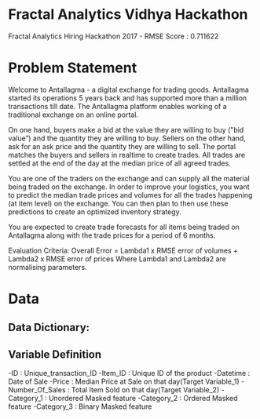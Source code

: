 # Fractal Analytics Vidhya Hackathon
Fractal Analytics Hiring Hackathon 2017 - RMSE Score : 0.711622

# Problem Statement
Welcome to Antallagma - a digital exchange for trading goods. Antallagma started its operations 5 years back and has supported more than a million transactions till date. The Antallagma platform enables working of a traditional exchange on an online portal. 

On one hand, buyers make a bid at the value they are willing to buy ("bid value”) and the quantity they are willing to buy. Sellers on the other hand, ask for an ask price and the quantity they are willing to sell. The portal matches the buyers and sellers in realtime to create trades. All trades are settled at the end of the day at the median price of all agreed trades. 

You are one of the traders on the exchange and can supply all the material being traded on the exchange. In order to improve your logistics, you want to predict the median trade prices and volumes for all the trades happening (at item level) on the exchange. You can then plan to then use these predictions to create an optimized inventory strategy. 

You are expected to create trade forecasts for all items being traded on Antallagma along with the trade prices for a period of 6 months. 

Evaluation Criteria: 
Overall Error = Lambda1 x RMSE error of volumes + Lambda2 x RMSE error of prices Where Lambda1 and Lambda2 are normalising parameters.


# Data
## Data Dictionary:
## Variable	Definition
-ID : Unique_transaction_ID
-Item_ID  :	Unique ID of the product
-Datetime :	Date of Sale
-Price  :	Median Price at Sale on that day(Target Variable_1)
-Number_Of_Sales  :	Total Item Sold on that day(Target Variable_2)
-Category_1 :	Unordered Masked feature
-Category_2 :	Ordered Masked feature
-Category_3 :	Binary Masked feature
